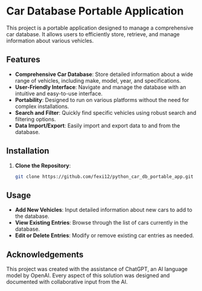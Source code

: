 # Car Database Portable Application

This project is a portable application designed to manage a comprehensive car database. It allows users to efficiently store, retrieve, and manage information about various vehicles.

## Features

- **Comprehensive Car Database**: Store detailed information about a wide range of vehicles, including make, model, year, and specifications.
- **User-Friendly Interface**: Navigate and manage the database with an intuitive and easy-to-use interface.
- **Portability**: Designed to run on various platforms without the need for complex installations.
- **Search and Filter**: Quickly find specific vehicles using robust search and filtering options.
- **Data Import/Export**: Easily import and export data to and from the database.

## Installation

1. **Clone the Repository**:
   ```bash
   git clone https://github.com/fexi12/python_car_db_portable_app.git

## Usage

- **Add New Vehicles**: Input detailed information about new cars to add to the database.
- **View Existing Entries**: Browse through the list of cars currently in the database.
- **Edit or Delete Entries**: Modify or remove existing car entries as needed.

## Acknowledgements

This project was created with the assistance of ChatGPT, an AI language model by OpenAI. Every aspect of this solution was designed and documented with collaborative input from the AI.